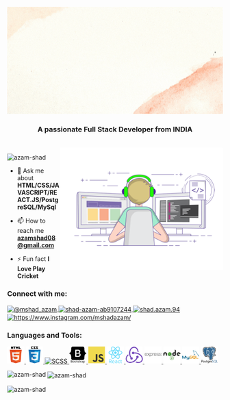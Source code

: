 <p align="center">
    <img alt="logo" src="./Shad Azam12.gif" width="2000" height="250" />
</p>

<!--[![Typing
SVG](https://readme-typing-svg.demolab.com/?lines=Hello,There!+👋;_I'm+Shad+Azam....;Nice+to+meet+you!&center=true&size=30)](https://git.io/typing-svg)-->

<h3 align="center">A passionate Full Stack Developer from INDIA</h3>
<br />

<img align="right" alt="coding" width="380" src="./programer.gif">

<p align="left">
    <img
        src="https://komarev.com/ghpvc/?username=azam-shad&label=Profile%20views&color=0e75b6&style=flat"
        alt="azam-shad" />
</p>

<!-- - 🔭 I’m currently working on **Desktop Support(System Administrator)** -->

<!-- - 🌱 I’m currently learning **Full Stack Web Development** -->

- 💬 Ask me about **HTML/CSS/JAVASCRIPT/REACT.JS/PostgreSQL/MySql**

- 📫 How to reach me **azamshad08@gmail.com**

- ⚡ Fun fact **I Love Play Cricket**

<h3 align="left">Connect with me:</h3>
<p align="left">
    <a href="https://twitter.com/@mshad_azam" target="blank">
        <img align="center"
            src="https://raw.githubusercontent.com/rahuldkjain/github-profile-readme-generator/master/src/images/icons/Social/twitter.svg"
            alt="@mshad_azam" height="30" width="40" />
    </a>
    <a href="https://linkedin.com/in/shad-azam-ab9107244" target="blank">
        <img align="center"
            src="https://raw.githubusercontent.com/rahuldkjain/github-profile-readme-generator/master/src/images/icons/Social/linked-in-alt.svg"
            alt="shad-azam-ab9107244" height="30" width="40" />
    </a>
    <a href="https://fb.com/shad.azam.94" target="blank">
        <img align="center"
            src="https://raw.githubusercontent.com/rahuldkjain/github-profile-readme-generator/master/src/images/icons/Social/facebook.svg"
            alt="shad.azam.94" height="30" width="40" />
    </a>
    <a href="https://instagram.com/https://www.instagram.com/mshadazam/" target="blank">
        <img align="center"
            src="https://raw.githubusercontent.com/rahuldkjain/github-profile-readme-generator/master/src/images/icons/Social/instagram.svg"
            alt="https://www.instagram.com/mshadazam/" height="30" width="40" />
    </a>
</p>

<h3 align="left">Languages and Tools:</h3>
<p align="left">
    <a href="https://www.w3.org/html/" target="_blank" rel="noreferrer">
        <img
            src="https://raw.githubusercontent.com/devicons/devicon/master/icons/html5/html5-original-wordmark.svg"
            alt="html5" width="40" height="40" />
    </a>
    <a href="https://www.w3schools.com/css/" target="_blank" rel="noreferrer">
        <img
            src="https://raw.githubusercontent.com/devicons/devicon/master/icons/css3/css3-original-wordmark.svg"
            alt="css3" width="40" height="40" />
    </a>
    <a href="https://www.w3schools.com/sass/" target="_blank" rel="noreferrer">
        <img src="https://www.liblogo.com/img-logo/sa401s514-sass-logo-sass-brand-guidelines.png"
            alt="SCSS" width="40" height="40" />
    </a>
    <a href="https://getbootstrap.com" target="_blank" rel="noreferrer">
        <img
            src="https://raw.githubusercontent.com/devicons/devicon/master/icons/bootstrap/bootstrap-plain-wordmark.svg"
            alt="bootstrap" width="40" height="40" />
    </a>
    <a href="https://developer.mozilla.org/en-US/docs/Web/JavaScript" target="_blank"
        rel="noreferrer">
        <img
            src="https://raw.githubusercontent.com/devicons/devicon/master/icons/javascript/javascript-original.svg"
            alt="javascript" width="40" height="40" />
    </a>
    <a href="https://reactjs.org/" target="_blank" rel="noreferrer">
        <img
            src="https://raw.githubusercontent.com/devicons/devicon/master/icons/react/react-original-wordmark.svg"
            alt="react" width="40" height="40" />
    </a>
    <a href="https://redux.js.org" target="_blank" rel="noreferrer">
        <img
            src="https://raw.githubusercontent.com/devicons/devicon/master/icons/redux/redux-original.svg"
            alt="redux" width="40" height="40" />
    </a>
    <a href="https://expressjs.com" target="_blank" rel="noreferrer">
        <img
            src="https://raw.githubusercontent.com/devicons/devicon/master/icons/express/express-original-wordmark.svg"
            alt="express" width="40" height="40" />
    </a>
    <a href="https://nodejs.org" target="_blank" rel="noreferrer">
        <img
            src="https://raw.githubusercontent.com/devicons/devicon/master/icons/nodejs/nodejs-original-wordmark.svg"
            alt="nodejs" width="40" height="40" />
    </a>
    <a href="https://www.mysql.com/" target="_blank" rel="noreferrer">
        <img
            src="https://raw.githubusercontent.com/devicons/devicon/master/icons/mysql/mysql-original-wordmark.svg"
            alt="mysql" width="40" height="40" />
    </a>
    <a href="https://www.postgresql.org/" target="_blank" rel="noreferrer">
        <img
            src="https://raw.githubusercontent.com/devicons/devicon/master/icons/postgresql/postgresql-original-wordmark.svg"
            alt="postgresql" width="40" height="40" />
    </a>

</p>

<p>
    <img align="left"
        src="https://github-readme-stats.vercel.app/api/top-langs?username=azam-shad&show_icons=true&locale=en&layout=compact"
        alt="azam-shad" />
</p>

<p>&nbsp;<img align="center"
        src="https://github-readme-stats.vercel.app/api?username=azam-shad&show_icons=true&locale=en"
        alt="azam-shad" /></p>

<p>
    <img align="center" src="https://github-readme-streak-stats.herokuapp.com/?user=azam-shad"
        alt="azam-shad" />
</p>
